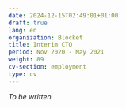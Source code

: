 ```yaml
---
date: 2024-12-15T02:49:01+01:00
draft: true
lang: en
organization: Blocket
title: Interim CTO
period: Nov 2020 - May 2021
weight: 89
cv-section: employment
type: cv
---
```


_To be written_
